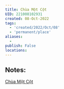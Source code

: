 ```yaml
---
title: Chùa Một Cột
UID: 221008102931
created: 08-Oct-2022
tags:
  - 'created/2022/Oct/08'
  - 'permanent/place'
aliases:
  - 
publish: False
locations:
---
```

## Notes:




[Chùa Một Cột](geo:21.036051762326906,105.83357738220673)